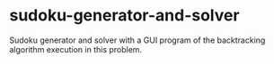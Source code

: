 # sudoku-generator-and-solver
Sudoku generator and solver with a GUI program of the backtracking algorithm execution in this problem.
